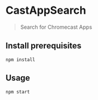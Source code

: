 # CastAppSearch
> Search for Chromecast Apps

## Install prerequisites

```
npm install
```

## Usage

```
npm start
```
